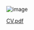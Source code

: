 ![image](https://github.com/user-attachments/assets/1de29d11-c827-4f79-801b-b636a363feaa)

[CV.pdf](https://github.com/user-attachments/files/17247840/Resume.GL.-.2024.pdf)

